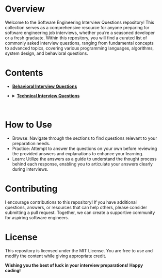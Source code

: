 # Overview

Welcome to the Software Engineering Interview Questions repository! This collection serves as a comprehensive resource for anyone preparing for software engineering job interviews, whether you’re a seasoned developer or a fresh graduate. Within this repository, you will find a curated list of commonly asked interview questions, ranging from fundamental concepts to advanced topics, covering various programming languages, algorithms, system design, and behavioral questions.

# Contents

- <b> <a href="https://github.com/elsaaeid/Software-Engineering-Interview-Questions/tree/master/Behavioral-interview-questions">
						Behavioral Interview Questions
</a>
</b>

- <details>
					<summary>
				    <b>
					    <a href="https://github.com/elsaaeid/Software-Engineering-Interview-Questions/tree/master/Technical-interview-questions">
				      		Technical Interview Questions
					    </a>
				    </b>
				  </summary>
					<br/>
					  <ul>
						  <li>
							<details>
								<summary>
							    <b>
								    <a href="https://github.com/elsaaeid/Software-Engineering-Interview-Questions/tree/master/Technical-interview-questions/Programming%20Languages">
								    Programming Languages:
								    </a>
							    </b>
							  </summary>
							<br/>
						  	<ul>
								<li>
								<a href="https://github.com/elsaaeid/Software-Engineering-Interview-Questions/tree/master/Technical-interview-questions/Programming%20Languages/Python">
								Python
								</a>
								</li>
								<li>
									<a href="https://github.com/elsaaeid/Software-Engineering-Interview-Questions/tree/master/Technical-interview-questions/Programming%20Languages/C%2C%20C%2B%2B">
									C, C++
									</a>
								</li>
								<li>
									<a href="https://github.com/elsaaeid/Software-Engineering-Interview-Questions/tree/master/Technical-interview-questions/Programming%20Languages/Ruby">
									Ruby</a>
								</li>
		      					</ul>
							</details>  
						  </li>
						  <li>
							<a href="https://github.com/elsaaeid/Software-Engineering-Interview-Questions/tree/master/Technical-interview-questions/Shell%20Scripting">
							Shell Scripting
							</a>
						</li>
						<li>
							<details>
								<summary>
							    <b>
								    <a href="https://github.com/elsaaeid/Software-Engineering-Interview-Questions/tree/master/Technical-interview-questions/Frontend%20Interview%20Questions">
							      		Frontend Interview Questions:
								    </a>
							    </b>
							  </summary>
								<br/>
								  <ul>
									<li>
										<a href="https://github.com/elsaaeid/Software-Engineering-Interview-Questions/tree/master/Technical-interview-questions/Frontend%20Interview%20Questions/HTML">
										HTML
										</a>
									</li>
									<li>
										<a href="https://github.com/elsaaeid/Software-Engineering-Interview-Questions/tree/master/Technical-interview-questions/Frontend%20Interview%20Questions/Stylesheet">Stylesheet:</a>
										<ul>
											<li>
												<a href="https://github.com/elsaaeid/Software-Engineering-Interview-Questions/tree/master/Technical-interview-questions/Frontend%20Interview%20Questions/Stylesheet/CSS">
												CSS
												</a>
											</li>
											<li>
												<a href="https://github.com/elsaaeid/Software-Engineering-Interview-Questions/tree/master/Technical-interview-questions/Frontend%20Interview%20Questions/Stylesheet/Sass%20and%20Less">
												Sass and Less
												</a>
											</li>
										</ul>
									</li>
									<li>
										<a href="https://github.com/elsaaeid/Software-Engineering-Interview-Questions/tree/master/Technical-interview-questions/Frontend%20Interview%20Questions/Javascript">
										Javascript
										</a>
									</li>
									<li>
										<a href="https://github.com/elsaaeid/Software-Engineering-Interview-Questions/tree/master/Technical-interview-questions/Frontend%20Interview%20Questions/TypeScript">
										TypeScript
										</a>
									</li>
									<li>
										<a href="https://github.com/elsaaeid/Software-Engineering-Interview-Questions/tree/master/Technical-interview-questions/Frontend%20Interview%20Questions/React%20js">
										React js
										</a>
									</li>
								</ul>
							</details>
						</li>
						<li>
							<details>
								<summary>
							    <b>
								    <a href="https://github.com/elsaaeid/Software-Engineering-Interview-Questions/tree/master/Technical-interview-questions/Backend%20Interview%20Questions">
							      		Backend Interview Questions:
								    </a>
							    </b>
							  </summary>
								<br/>
								  <ul>
									<li>
										<a href="https://github.com/elsaaeid/Software-Engineering-Interview-Questions/tree/master/Technical-interview-questions/Backend%20Interview%20Questions/Development%20with%20Express">
										Development with Express
										</a>
									</li>
									<li>
										<a href="https://github.com/elsaaeid/Software-Engineering-Interview-Questions/tree/master/Technical-interview-questions/Backend%20Interview%20Questions/Development%20with%20PHP">
										Development with PHP
										</a>
									</li>
									<li>
										<a href="https://github.com/elsaaeid/Software-Engineering-Interview-Questions/tree/master/Technical-interview-questions/Backend%20Interview%20Questions/Development%20with%20Laravel">
										Development with Laravel
										</a>
									</li>
									  <li>
										<a href="https://github.com/elsaaeid/Software-Engineering-Interview-Questions/tree/master/Technical-interview-questions/Backend%20Interview%20Questions/Development%20with%20Flask">
										Development with Flask
										</a>
									</li>
								</ul>
							</details>
						</li>
						<li>
							<a href="href="https://github.com/elsaaeid/Software-Engineering-Interview-Questions/tree/master/Technical-interview-questions/Developer%20Tools">
										Developer Tools:
							</a>
						</li>
	    				</ul>
				</details>

<br />

# How to Use
- Browse: Navigate through the sections to find questions relevant to your preparation needs.
- Practice: Attempt to answer the questions on your own before reviewing the provided answers and explanations to enhance your learning.
- Learn: Utilize the answers as a guide to understand the thought process behind each response, enabling you to articulate your answers clearly during interviews.


# Contributing
I encourage contributions to this repository! If you have additional questions, answers, or resources that can help others, please consider submitting a pull request. Together, we can create a supportive community for aspiring software engineers.


# License
This repository is licensed under the MIT License. You are free to use and modify the content while giving appropriate credit.

****Wishing you the best of luck in your interview preparations! Happy coding!****

